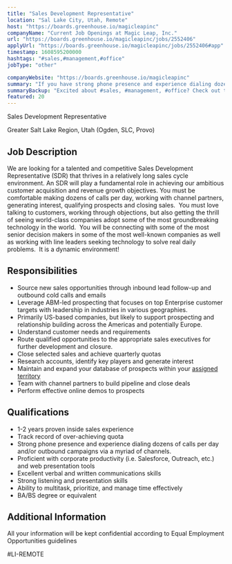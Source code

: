 ```yaml
---
title: "Sales Development Representative"
location: "Sal Lake City, Utah, Remote"
host: "https://boards.greenhouse.io/magicleapinc"
companyName: "Current Job Openings at Magic Leap, Inc."
url: "https://boards.greenhouse.io/magicleapinc/jobs/2552406"
applyUrl: "https://boards.greenhouse.io/magicleapinc/jobs/2552406#app"
timestamp: 1608595200000
hashtags: "#sales,#management,#office"
jobType: "other"

companyWebsite: "https://boards.greenhouse.io/magicleapinc"
summary: "If you have strong phone presence and experience dialing dozens of calls per day and/or outbound campaigns via a myriad of channels, Current Job Openings at Magic Leap, Inc. is looking for someone with your knowledge."
summaryBackup: "Excited about #sales, #management, #office? Check out this job post!"
featured: 20
---
```


Sales Development Representative 

Greater Salt Lake Region, Utah (Ogden, SLC, Provo)

## Job Description

We are looking for a talented and competitive Sales Development Representative (SDR) that thrives in a relatively long sales cycle environment. An SDR will play a fundamental role in achieving our ambitious customer acquisition and revenue growth objectives. You must be comfortable making dozens of calls per day, working with channel partners, generating interest, qualifying prospects and closing sales.  You must love talking to customers, working through objections, but also getting the thrill of seeing world-class companies adopt some of the most groundbreaking technology in the world.  You will be connecting with some of the most senior decision makers in some of the most well-known companies as well as working with line leaders seeking technology to solve real daily problems.  It is a dynamic environment!

## Responsibilities

*   Source new sales opportunities through inbound lead follow-up and outbound cold calls and emails
*   Leverage ABM-led prospecting that focuses on top Enterprise customer targets with leadership in industries in various geographies.
*   Primarily US-based companies, but likely to support prospecting and relationship building across the Americas and potentially Europe.
*   Understand customer needs and requirements
*   Route qualified opportunities to the appropriate sales executives for further development and closure.
*   Close selected sales and achieve quarterly quotas
*   Research accounts, identify key players and generate interest
*   Maintain and expand your database of prospects within your [assigned territory](https://resources.workable.com/territory-manager-job-description)
*   Team with channel partners to build pipeline and close deals
*   Perform effective online demos to prospects

## Qualifications

*   1-2 years proven inside sales experience
*   Track record of over-achieving quota
*   Strong phone presence and experience dialing dozens of calls per day and/or outbound campaigns via a myriad of channels.
*   Proficient with corporate productivity (i.e. Salesforce, Outreach, etc.) and web presentation tools
*   Excellent verbal and written communications skills
*   Strong listening and presentation skills
*   Ability to multitask, prioritize, and manage time effectively
*   BA/BS degree or equivalent

## Additional Information

All your information will be kept confidential according to Equal Employment Opportunities guidelines

#LI-REMOTE
